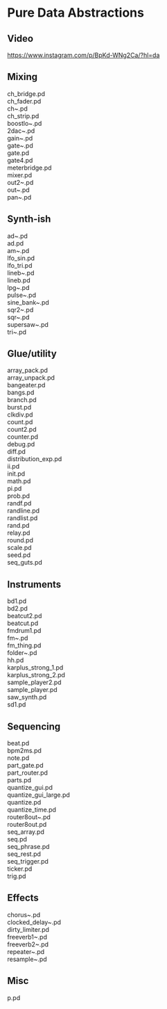 # Pure Data Abstractions

## Video
https://www.instagram.com/p/BpKd-WNg2Ca/?hl=da

## Mixing
ch_bridge.pd  
ch_fader.pd  
ch~.pd  
ch_strip.pd  
boostlo~.pd  
2dac~.pd  
gain~.pd  
gate~.pd  
gate.pd  
gate4.pd  
meterbridge.pd  
mixer.pd  
out2~.pd  
out~.pd  
pan~.pd  

## Synth-ish
ad~.pd  
ad.pd  
am~.pd  
lfo_sin.pd  
lfo_tri.pd  
lineb~.pd  
lineb.pd  
lpg~.pd  
pulse~.pd  
sine_bank~.pd  
sqr2~.pd  
sqr~.pd  
supersaw~.pd  
tri~.pd  

## Glue/utility
array_pack.pd  
array_unpack.pd  
bangeater.pd  
bangs.pd  
branch.pd  
burst.pd  
clkdiv.pd  
count.pd  
count2.pd  
counter.pd  
debug.pd  
diff.pd  
distribution_exp.pd  
ii.pd  
init.pd  
math.pd  
pi.pd  
prob.pd  
randf.pd  
randline.pd  
randlist.pd  
rand.pd  
relay.pd  
round.pd  
scale.pd  
seed.pd  
seq_guts.pd  

## Instruments
bd1.pd  
bd2.pd  
beatcut2.pd  
beatcut.pd  
fmdrum1.pd  
fm~.pd  
fm_thing.pd  
folder~.pd  
hh.pd  
karplus_strong_1.pd  
karplus_strong_2.pd  
sample_player2.pd  
sample_player.pd  
saw_synth.pd  
sd1.pd  

## Sequencing
beat.pd  
bpm2ms.pd  
note.pd  
part_gate.pd  
part_router.pd  
parts.pd  
quantize_gui.pd  
quantize_gui_large.pd  
quantize.pd  
quantize_time.pd  
router8out~.pd  
router8out.pd  
seq_array.pd  
seq.pd  
seq_phrase.pd  
seq_rest.pd  
seq_trigger.pd  
ticker.pd  
trig.pd  

## Effects
chorus~.pd  
clocked_delay~.pd  
dirty_limiter.pd  
freeverb1~.pd  
freeverb2~.pd  
repeater~.pd  
resample~.pd  

## Misc
p.pd  

